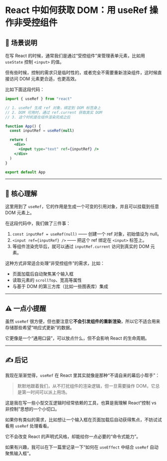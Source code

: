 # React 中如何获取 DOM：用 useRef 操作非受控组件
## 📌 场景说明

在写 React 的时候，通常我们是通过“受控组件”来管理表单元素，比如用 `useState` 控制 `<input>` 的值。

但有些时候，控制的需求只是临时性的，或者完全不需要重新渲染组件，这时候直接访问 DOM 元素更合适，也更高效。

比如下面这段代码：

```jsx
import { useRef } from "react"

// 1. useRef 生成 ref 对象，绑定到 DOM 标签身上
// 2. DOM 可用时，通过 ref.current 获取真实 DOM
// 3. 这个时机是在组件渲染完成之后

function App() {
  const inputRef = useRef(null)

  return (
    <div>
      <input type="text" ref={inputRef} />
    </div>
  )
}

export default App
```

---

## 🧠 核心理解

这里用到了 `useRef`，它的作用是生成一个可变的引用对象，并且可以挂载到任意 DOM 元素上。

在这段代码中，我们做了三件事：

1. `const inputRef = useRef(null)` —— 创建一个 ref 对象，初始值设为 null。
2. `<input ref={inputRef} />` —— 把这个 ref 绑定在 `<input>` 标签上。
3. 等组件渲染完毕后，就可以通过 `inputRef.current` 访问到真实的 DOM 元素。

这种方式非常适合处理“非受控组件”的需求，比如：

- 页面加载后自动聚焦某个输入框
- 读取元素的 `scrollTop`、宽高等属性
- 与基于 DOM 的第三方库（比如一些图表库）集成

---

## ⚠️ 一点小提醒

虽然 `useRef` 很方便，但也要注意它**不会引发组件的重新渲染**，所以它不适合用来存储那些希望“响应式更新”的数据。

它更像是一个“通用口袋”，可以放点什么，但不会影响 React 的生命周期。

---

## ✍️ 后记

我现在渐渐觉得，`useRef` 在 React 里其实就像是那种“不请自来的幕后小帮手”：

> 默默地跟着我们，从不打扰组件的渲染逻辑，但一旦需要操作 DOM，它总是第一时间可以派上用场。

这是我在写一些小型交互逻辑时经常依赖的工具，也算是我理解 React“控制 vs 非控制”思想的一个小切口。

如果你有类似的需求，比如想让一个输入框在页面加载后自动获得焦点，不妨试试看用 `useRef` 处理看看。

它不会改变 React 的声明式风格，却能给你一点必要的“命令式能力”。

如果有兴趣，我可以在下一篇里记录一下“如何在 `useEffect` 中结合 `useRef` 自动聚焦输入框”。